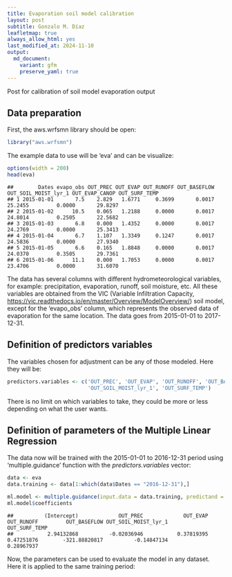 ```yaml
---
title: Evaporation soil model calibration
layout: post
subtitle: Gonzalo M. Díaz
leafletmap: true
always_allow_html: yes
last_modified_at: 2024-11-10
output: 
  md_document:
    variant: gfm
    preserve_yaml: true
---
```


Post for calibration of soil model evaporation output

## Data preparation

First, the aws.wrfsmn library should be open:

``` r
library("aws.wrfsmn")
```

The example data to use will be ‘eva’ and can be visualize:

``` r
options(width = 200)
head(eva)
```

    ##        Dates evapo_obs OUT_PREC OUT_EVAP OUT_RUNOFF OUT_BASEFLOW OUT_SOIL_MOIST_lyr_1 OUT_EVAP_CANOP OUT_SURF_TEMP
    ## 1 2015-01-01       7.5    2.829   1.6771     0.3699       0.0017              25.2455         0.0000       29.8297
    ## 2 2015-01-02      10.5    0.065   1.2188     0.0000       0.0017              24.8014         0.2505       22.5682
    ## 3 2015-01-03       6.8    0.000   1.4352     0.0000       0.0017              24.2769         0.0000       25.3413
    ## 4 2015-01-04       6.7    1.107   1.3349     0.1247       0.0017              24.5836         0.0000       27.9340
    ## 5 2015-01-05       6.6    0.165   1.8848     0.0000       0.0017              24.0370         0.3505       29.7361
    ## 6 2015-01-06      11.1    0.000   1.7053     0.0000       0.0017              23.4706         0.0000       31.6070

The data has several columns with different hydrometeorological
variables, for example: precipitation, evaporation, runoff, soil
moisture, etc. All these variables are obtained from the VIC (Variable
Infiltration Capacity,
<https://vic.readthedocs.io/en/master/Overview/ModelOverview/>) soil
model, except for the ‘evapo_obs’ column, which represents the observed
data of evaporation for the same location. The data goes from 2015-01-01
to 2017-12-31.

## Definition of predictors variables

The variables chosen for adjustment can be any of those modeled. Here
they will be:

``` r
predictors.variables <- c('OUT_PREC', 'OUT_EVAP', 'OUT_RUNOFF', 'OUT_BASEFLOW',
                          'OUT_SOIL_MOIST_lyr_1', 'OUT_SURF_TEMP')
```

There is no limit on which variables to take, they could be more or less
depending on what the user wants.

## Definition of parameters of the Multiple Linear Regression

The data now will be trained with the 2015-01-01 to 2016-12-31 period
using ‘multiple.guidance’ function with the *predictors.variables*
vector:

``` r
data <- eva
data.training <- data[1:which(data$Dates == "2016-12-31"),]

ml.model <- multiple.guidance(input.data = data.training, predictand = 'evapo_obs', predictors = predictors.variables)
ml.model$coefficients
```

    ##          (Intercept)             OUT_PREC             OUT_EVAP           OUT_RUNOFF         OUT_BASEFLOW OUT_SOIL_MOIST_lyr_1        OUT_SURF_TEMP 
    ##           2.94132868          -0.02036946           0.37819395           0.47251876        -321.88820817          -0.14847134           0.28967937

Now, the parameters can be used to evaluate the model in any dataset.
Here it is applied to the same training period:
